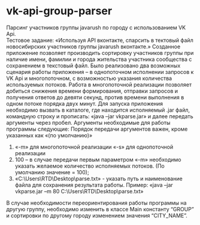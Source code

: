 # vk-api-group-parser
Парсинг участников группы javarush по городу с использованием VK Api.<br>
Тестовое задание: «Используя API вконтакте, спарсить в тектовый файл новосибирских участников группы javarush вконтакте.»
Созданное приложение позволяет производить сортировку участников группы при наличие имени, фамилии и города жительства  участника сообщества c сохранением в текстовый файл.
Было реализовано два возможных сценария работы приложения – в однопоточном исполнении запросов к VK Api и многопоточном, с возможностью указания количества используемых потоков.
Работа в многопоточной реализации позволяет добиться снижения времени формирования, отправки запросов и получения ответов до девяти секунд, против времени выполнения в одном потоке порядка двух минут.
Для запуска приложения необходимо вызвать в каталоге, где находится исполняемый .jar файл, командную строку и прописать: «java –jar vkparse.jar» и далее передать аргументы через пробел.
Аргументы необходимые для работы программы следующие:
Порядок передачи аргументов важен,  кроме указанных как «(по умолчанию)»
1)	«-m» для многопоточной реализации
«-s» для однопоточной реализации
2)	100 – в случае передачи первым параметром «-m» необходимо указать желаемое количество исполняемых потоков. (По умолчанию значение = 100);
3)	«C:\Users\RTD\Desktop\parse.txt»  -   указать  путь  и наименование файла для сохранения результата работы. 
Пример: «java –jar vkparse.jar –m 80 C:\Users\RTD\Desktop\parse.txt»

В случае необходимости переориентирования работы программы на другую группу, необходимо изменить в классе Main константу  “GROUP” и сортировки по другому городу изменением значения “CITY_NAME”.
